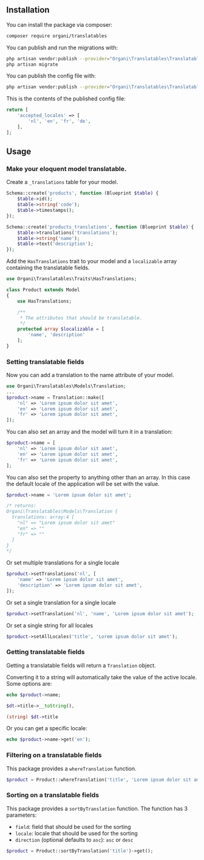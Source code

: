 ## Installation

You can install the package via composer:

```bash
composer require organi/translatables
```

You can publish and run the migrations with:

```bash
php artisan vendor:publish --provider="Organi\Translatables\TranslatablesServiceProvider" --tag="translatables-migrations"
php artisan migrate
```

You can publish the config file with:
```bash
php artisan vendor:publish --provider="Organi\Translatables\TranslatablesServiceProvider" --tag="translatables-config"
```

This is the contents of the published config file:

```php
return [
    'accepted_locales' => [
        'nl', 'en', 'fr', 'de',
    ],
];
```

## Usage

### Make your eloquent model translatable.

Create a `_translations` table for your model.
```php
Schema::create('products', function (Blueprint $table) {
    $table->id();
    $table->string('code');
    $table->timestamps();
});

Schema::create('products_translations', function (Blueprint $table) {
    $table->translations('translations');
    $table->string('name');
    $table->text('description');
});
```

Add the `HasTranslations` trait to your model and a `localizable` array containing the translatable fields.
```php
use Organi\Translatables\Traits\HasTranslations;

class Product extends Model
{
    use HasTranslations;

    /**
     * The attributes that should be translatable.
     */
    protected array $localizable = [
        'name', 'description'
    ];
}
```

### Setting translatable fields

Now you can add a translation to the name attribute of your model.
```php
use Organi\Translatables\Models\Translation;
...
$product->name = Translation::make([
    'nl' => 'Lorem ipsum dolor sit amet',
    'en' => 'Lorem ipsum dolor sit amet',
    'fr' => 'Lorem ipsum dolor sit amet',
]);
```

You can also set an array and the model will turn it in a translation:
```php
$product->name = [
    'nl' => 'Lorem ipsum dolor sit amet',
    'en' => 'Lorem ipsum dolor sit amet',
    'fr' => 'Lorem ipsum dolor sit amet',
];
```

You can also set the property to anything other than an array.
In this case the default locale of the application will be set with the value.
```php
$product->name = 'Lorem ipsum dolor sit amet';

/* returns:
Organi\Translatables\Models\Translation {
  translations: array:4 [
    "nl" => "Lorem ipsum dolor sit amet"
    "en" => ""
    "fr" => ""
  ]
}
*/

```

Or set multiple translations for a single locale
```php
$product->setTranslations('nl', [
    'name' => 'Lorem ipsum dolor sit amet',
    'description' => 'Lorem ipsum dolor sit amet',
]);
```

Or set a single translation for a single locale
```php
$product->setTranslation('nl', 'name', 'Lorem ipsum dolor sit amet');
```

Or set a single string for all locales
```php
$product->setAllLocales('title', 'Lorem ipsum dolor sit amet');
```

### Getting translatable fields
Getting a translatable fields will return a `Translation` object.

Converting it to a string will automatically take the value of the active locale.
Some options are:
```php
echo $product->name;

$dt->title->__toString(),

(string) $dt->title
```

Or you can get a specific locale:
```php
echo $product->name->get('en');
```

### Filtering on a translatable fields
This package provides a `whereTranslation` function.
```php
$product = Product::whereTranslation('title', 'Lorem ipsum dolor sit amet')->first();
```

### Sorting on a translatable fields
This package provides a `sortByTranslation` function.
The function has 3 parameters:
- `field`: field that should be used for the sorting
- `locale`: locale that should be used for the sorting
- `direction` (optional defaults to `asc`): `asc` or `desc`
```php
$product = Product::sortByTranslation('title')->get();
```


